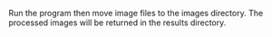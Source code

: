 Run the program then move image files to the images directory. 
The processed images will be returned in the results directory.
